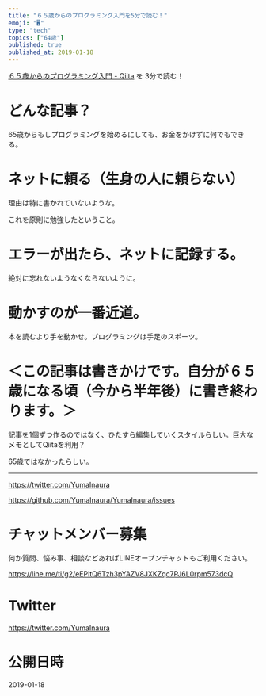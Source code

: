 ```yaml
---
title: "６５歳からのプログラミング入門を5分で読む！"
emoji: "🖥"
type: "tech"
topics: ["64歳"]
published: true
published_at: 2019-01-18
---
```


[６５歳からのプログラミング入門 - Qiita](https://qiita.com/kaizen_nagoya/items/1561f910c275b22d7c9f) を 3分で読む！

# どんな記事？

65歳からもしプログラミングを始めるにしても、お金をかけずに何でもできる。

# ネットに頼る（生身の人に頼らない）

理由は特に書かれていないような。

これを原則に勉強したということ。

# エラーが出たら、ネットに記録する。

絶対に忘れないようなくならないように。

# 動かすのが一番近道。

本を読むより手を動かせ。プログラミングは手足のスポーツ。


# ＜この記事は書きかけです。自分が６５歳になる頃（今から半年後）に書き終わります。＞

記事を1個ずつ作るのではなく、ひたすら編集していくスタイルらしい。巨大なメモとしてQiitaを利用？

65歳ではなかったらしい。

---

https://twitter.com/YumaInaura

https://github.com/YumaInaura/YumaInaura/issues








<!-- Update From Qiita API -->

# チャットメンバー募集


何か質問、悩み事、相談などあればLINEオープンチャットもご利用ください。

https://line.me/ti/g2/eEPltQ6Tzh3pYAZV8JXKZqc7PJ6L0rpm573dcQ





# Twitter


https://twitter.com/YumaInaura


<!-- Update From Qiita API -->



# 公開日時

2019-01-18
